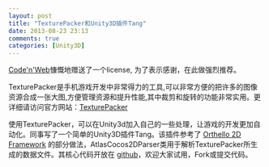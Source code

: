 ```yaml
---
layout: post
title: "TexturePacker和Unity3D插件Tang"
date: 2013-08-23 23:13
comments: true
categories: [Unity3D]
---
```


[Code'n'Web](http://www.codeandweb.com)慷慨地赠送了一个license, 为了表示感谢，在此做强烈推荐。

TexturePacker是手机游戏开发中非常得力的工具,可以非常方便的把许多的图像资源合成一张大图,方便管理资源和提升性能,其中裁剪和旋转的功能非常实用。更详细请访问官方网站：[TexturePacker](http://www.codeandweb.com/texturepacker)
  
使用TexturePacker，可以在Unity3d加入自己的一些处理，让游戏的开发更加自动化。同事写了一个简单的Unity3D插件Tang。该插件参考了 [Orthello 2D Framework](http://u3d.as/content/wyrm-tale-games/orthello-2d-framework/1Z9) 的部分做法，AtlasCocos2DParser类用于解析TexturePacker所生成的数据文件。其核心代码开放在 [github](https://github.com/zhongzichang/tang)，欢迎大家试用，Fork或提交代码。
